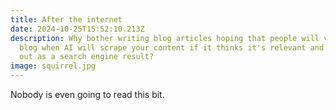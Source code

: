 ```yaml
---
title: After the internet
date: 2024-10-25T15:52:10.213Z
description: Why bother writing blog articles hoping that people will visit your
  blog when AI will scrape your content if it thinks it's relevant and spit it
  out as a search engine result?
image: squirrel.jpg
---
```

Nobody is even going to read this bit.